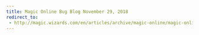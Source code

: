 ```yaml
---
title: Magic Online Bug Blog November 29, 2018
redirect_to:
 - http://magic.wizards.com/en/articles/archive/magic-online/magic-online-bug-blog-november-2018-11-29
---
```


